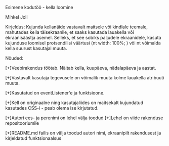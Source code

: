 Esimene kodutöö - kella loomine

Mihkel Joll

Kirjeldus: 
Kujunda kellanäide vastavalt maitsele või kindlale teemale, mahutades kella täisekraanile, et saaks kasutada lauakella või ekraanisäästja asemel. Selleks, et see sobiks paljudele ekraanidele, kasuta kujunduse loomisel protsendilisi väärtusi (nt width: 100%; ) või nt võimalda kella suurust kasutajal muuta.

Nõuded:

[+]Veebirakendus töötab. Näitab kella, kuupäeva, nädalapäeva ja aastat.

[+]Vastavalt kasutaja tegevusele on võimalik muuta kolme lauakella atribuuti muuta.

[+]Kasutatud on eventListener'e ja funktsioone.

[+]Kell on originaalne ning kasutajaliides on maitsekalt kujundatud kasutades CSS-i - peab olema ise kirjutatud.

[+]Autori ees- ja perenimi on lehel välja toodud
[+]Lehel on viide rakenduse repositooriumile

[+]README.md failis on välja toodud autori nimi, ekraanipilt rakendusest ja kirjeldatud funktsionaalsus
